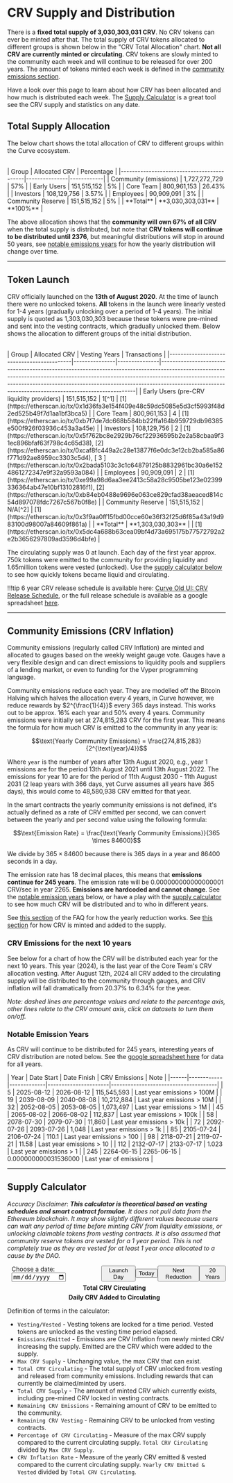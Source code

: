 <h1>CRV Supply and Distribution</h1>

There is a **fixed total supply of 3,030,303,031 CRV**.  No CRV tokens can ever be minted after that.  The total supply of CRV tokens allocated to different groups is shown below in the "CRV Total Allocation" chart.  **Not all CRV are currently minted or circulating**.  CRV tokens are slowly minted to the community each week and will continue to be released for over 200 years.  The amount of tokens minted each week is defined in the [community emissions section](#community-emissions-crv-inflation).

Have a look over this page to learn about how CRV has been allocated and how much is distributed each week.  The [Supply Calculator](#supply-calculator) is a great tool see the CRV supply and statistics on any date.

## **Total Supply Allocation**

The below chart shows the total allocation of CRV to different groups within the Curve ecosystem.

<div class="centered" style="transform: scale(1.1);">
  <canvas id="crvAllocationChart"></canvas>
</div>
<br>
<div class="centered" markdown="block">
| Group                                     | Allocated CRV | Percentage |
|-------------------------------------------|---------------|------------|
| Community (emissions)                     | 1,727,272,729 | 57%        |
| Early Users                               | 151,515,152   | 5%         |
| Core Team                                 | 800,961,153   | 26.43%     |
| Investors                                 | 108,129,756   | 3.57%      |
| Employees                                 | 90,909,091    | 3%         |
| Community Reserve                         | 151,515,152   | 5%         |
| **Total**                             | **3,030,303,031** |  **100%**  |
</div>

The above allocation shows that the **community will own 67% of all CRV** when the total supply is distributed, but note that **CRV tokens will continue to be distributed until 2376**, but meaningful distributions will stop in around 50 years, see [notable emissions years](#notable-emission-years) for how the yearly distribution will change over time.

---

## **Token Launch**

CRV officially launched on the **13th of August 2020**.  At the time of launch there were no unlocked tokens.  **All** tokens in the launch were linearly vested for 1-4 years (gradually unlocking over a period of 1-4 years).  The initial supply is quoted as 1,303,030,303 because these tokens were pre-mined and sent into the vesting contracts, which gradually unlocked them.  Below shows the allocation to different groups of the initial distribution.

<div class="centered" style="transform: scale(1.1);">
  <canvas id="crvLaunchChart"></canvas>
</div>
<br>
<div class="centered" markdown="block">
| Group                                     | Allocated CRV | Vesting Years | Transactions                                                                                                                                                                                                                                                                                                  |
|-------------------------------------------|---------------|---------------|---------------------------------------------------------------------------------------------------------------------------------------------------------------------------------------------------------------------------------------------------------------------------------------------------------------|
| Early Users (pre-CRV liquidity providers) | 151,515,152   | 1[^1]         | [1](https://etherscan.io/tx/0x1d36fa3e154f409e48c59dc5085e5d3cf5993f48d2ed525b49f7d1aa1bf3bca5)                                                                                                                                                                                                             |
| Core Team                                 | 800,961,153   | 4             | [1](https://etherscan.io/tx/0xb7f7de7dc668b584bb22ffa164b959729db96385e500f926f03936c453a3a45e)                                                                                                                                                                                                             |
| Investors                                 | 108,129,756   | 2             | [1](https://etherscan.io/tx/0x5f762bc8e2929b76cf22936595b2e2a58cbaa9f31ec896bfaf63f798c4c65d38), [2](https://etherscan.io/tx/0xcaf8fc449a2c28e13877f6e0dc3e12cb2ba585a86f771d92ae8959cc3303c5d4), [ 3 ](https://etherscan.io/tx/0x2bada5103c3c1c64879125b8832961bc30a6e1524861272347e9f32a9593a084) |
| Employees                                 | 90,909,091    | 2             | [1](https://etherscan.io/tx/0xe99a98d6aa3ee2413c58a28c9505be123e02399336364ab47e10bf13102816f1), [2](https://etherscan.io/tx/0xb84eb0488e9696e063ce829cfad38aeaced814c54d897078fdc7267c567b0f8e)                                                                                                      |
| Community Reserve                         | 151,515,152   | N/A[^2]       | [1](https://etherscan.io/tx/0x3f9aa0ff15fbd00cce60e36f32f25d6f85a43a19d983100d98007a84609f861a)                                                                                                                                                                                                             |
| **Total**                             | **1,303,030,303** |    |  [1](https://etherscan.io/tx/0x5dc4a688b63cea09bf4d73a695175b77572792a2e2b3656297809ad3596d4bfe)  |
</div>

[^1]: This was vested through the public vesting contract

[^2]: These tokens had no vesting themselves, but the contract they are allocated to creates other vesting contracts. When tokens are allocated from this pool they create a child vesting contract with a minimum 1 year vesting period.

The circulating supply was 0 at launch. Each day of the first year approx. 750k tokens were emitted to the community for providing liquidity and 1.65million tokens were vested (unlocked).  Use the [supply calculator below](#supply-calculator) to see how quickly tokens became liquid and circulating.

!!!tip
    6 year CRV release schedule is available here: [Curve Old UI: CRV Release Schedule](https://dao-old.curve.finance/releaseschedule/), or the full release schedule is available as a google spreadsheet [here](https://docs.google.com/spreadsheets/d/1kFFdaLCX8ISM7yzvfUmuz151QiRzrFfaljCzEiO6sus/edit?usp=sharing).

---

## **Community Emissions (CRV Inflation)**

Community emissions (regularly called CRV Inflation) are minted and allocated to gauges based on the weekly weight gauge vote.  Gauges have a very flexible design and can direct emissions to liquidity pools and suppliers of a lending market, or even to funding for the Vyper programming language.

Community emissions reduce each year.  They are modelled off the Bitcoin Halving which halves the allocation every 4 years, in Curve however, we reduce rewards by $2^{\frac{1}{4}}$ every 365 days instead.  This works out to be approx. 16% each year and 50% every 4 years.  Community emissions were initially set at 274,815,283 CRV for the first year.  This means the formula for how much CRV is emitted to the community in any year is:

$$\text{Yearly Community Emissions} = \frac{274,815,283}{2^{\text{year}/4}}$$

Where `year` is the number of years after 13th August 2020, e.g., year 1 emissions are for the period 13th August 2021 until 13th August 2022.  The emissions for year 10 are for the period of 11th August 2030 - 11th August 2031 (2 leap years with 366 days, yet Curve assumes all years have 365 days), this would come to 48,580,938 CRV emitted for that year.

In the smart contracts the yearly community emissions is not defined, it's actually defined as a rate of CRV emitted per second, we can convert between the yearly and per second value using the following formula:

$$\text{Emission Rate} = \frac{\text{Yearly Community Emissions}}{365 \times 84600}$$

We divide by $365 \times 84600$ because there is 365 days in a year and 86400 seconds in a day.

The emission rate has 18 decimal places, this means that **emissions continue for 245 years**.  The emission rate will be 0.000000000000000001 CRV/sec in year 2265.  **Emissions are hardcoded and cannot change**.  See the [notable emission years](#notable-emission-years) below, or have a play with the [supply calculator](#supply-calculator) to see how much CRV will be distributed and to who in different years.

See [this section](./faq.md#how-does-the-yearly-emissions-reduction-work) of the FAQ for how the yearly reduction works.  See [this section](./faq.md#how-is-crv-minted) for how CRV is minted and added to the supply.

### **CRV Emissions for the next 10 years**

See below for a chart of how the CRV will be distributed each year for the next 10 years.  This year (2024), is the last year of the Core Team's CRV allocation vesting.  After August 12th, 2024 all CRV added to the circulating supply will be distributed to the community through gauges, and CRV inflation will fall dramatically from 20.37% to 6.34% for the year.

*Note: dashed lines are percentage values and relate to the percentage axis, other lines relate to the CRV amount axis, click on datasets to turn them on/off.*

<canvas id="crv10yearChart"></canvas>

### **Notable Emission Years**

As CRV will continue to be distributed for 245 years, interesting years of CRV distribution are noted below.  See the [google spreadsheet here](https://docs.google.com/spreadsheets/d/1kFFdaLCX8ISM7yzvfUmuz151QiRzrFfaljCzEiO6sus/edit?usp=sharing) for data for all years.

<div class="centered" markdown="block">
| Year | Date Start | Date Finish | CRV Emissions        | Note                                 |
|------|------------|-------------|----------------------|--------------------------------------|
| 5    | 2025-08-12 | 2026-08-12  | 115,545,593          | Last year emissions > 100M |
| 19   | 2039-08-09 | 2040-08-08  | 10,212,884           | Last year emissions > 10M  |
| 32   | 2052-08-05 | 2053-08-05  | 1,073,497            | Last year emissions > 1M   |
| 45   | 2065-08-02 | 2066-08-02  | 112,837              | Last year emissions > 100k |
| 58   | 2078-07-30 | 2079-07-30  | 11,860               | Last year emissions > 10k  |
| 72   | 2092-07-26 | 2093-07-26  | 1,048                | Last year emissions > 1k   |
| 85   | 2105-07-24 | 2106-07-24  | 110.1                | Last year emissions > 100  |
| 98   | 2118-07-21 | 2119-07-21  | 11.58                | Last year emissions > 10   |
| 112  | 2132-07-17 | 2133-07-17  | 1.023                | Last year emissions > 1    |
| 245  | 2264-06-15 | 2265-06-15  | 0.000000000031536000 | Last year of emissions     |
</div>

---

## **Supply Calculator**

*Accuracy Disclaimer*: ***This calculator is theoretical based on vesting schedules and smart contract formulae***. *It does not pull data from the Ethereum blockchain.  It may show slightly different values because users can wait any period of time before minting CRV from liquidity emissions, or unlocking claimable tokens from vesting contracts.  It is also assumed that community reserve tokens are vested for a 1 year period.  This is not completely true as they are vested for at least 1 year once allocated to a cause by the DAO.*

<div class="chart-container">
<div style="display: flex; align-items: center;">
    <div class="input">
    <label for="dateInput" style="margin-left: 10px;">Choose a date:</label>
    <input type="date" style="margin-left: 10px;" id="dateInput" onchange="renderCharts()">
    </div>
    <button class="preset-button" onclick="setDate('2020-08-13')">Launch Day</button>
    <button class="preset-button" onclick="setDate(getCurrentDate())">Today</button>
    <button class="preset-button" onclick="setDate(getNextReductionDate())">Next Reduction</button>
    <button class="preset-button" onclick="setDate('2040-08-13')">20 Years</button>

</div>
<div id="errorMessage" style="color: red; margin-left: 10px;"></div>
<div class="chart-wrapper-container">
    <div class="chart-wrapper" style="flex: 1;">
        <div style="display: flex;">
        <span style="text-align: center; margin-top: 5px; margin-right: 10px; flex: 2; font-weight: bold;">Total CRV Circulating</span>
        </div>
      <div class="centered" style="width=65%;">
        <canvas id="totalChart" class="emission-chart"></canvas>
      </div>
      <div id="totalAmounts"></div>
    </div>
    <div class="chart-wrapper" style="flex: 1;">
      <div style="display: flex;">
      <span style="text-align: center; margin-top: 5px; margin-right: 10px; flex: 2; font-weight: bold;">Daily CRV Added to Circulating</span>
      </div>
      <div class="centered" style="width=65%;">
        <canvas id="dailyChart" class="emission-chart"></canvas>
      </div>
      <div id="dailyAmounts"></div>
    </div>
  </div>
  <div class="chart-wrapper">
    <div id="totalEmissions"></div>
  </div>
</div>

Definition of terms in the calculator:

* `Vesting/Vested` - Vesting tokens are locked for a time period.  Vested tokens are unlocked as the vesting time period elapsed.
* `Emissions/Emitted` - Emissions are CRV Inflation from newly minted CRV increasing the supply.  Emitted are the CRV which were added to the supply.
* `Max CRV Supply` - Unchanging value, the max CRV that can exist.
* `Total CRV Circulating` - The total supply of CRV unlocked from vesting and released from community emissions.  Including rewards that can currently be claimed/minted by users.
* `Total CRV Supply` - The amount of minted CRV which currently exists, including pre-mined CRV locked in vesting contracts.
* `Remaining CRV Emissions` - Remaining amount of CRV to be emitted to the community.
* `Remaining CRV Vesting` - Remaining CRV to be unlocked from vesting contracts.
* `Percentage of CRV Circulating` - Measure of the max CRV supply compared to the current circulating supply.  `Total CRV Circulating` divided by `Max CRV Supply`.
* `CRV Inflation Rate` - Measure of the yearly CRV emitted & vested compared to the current circulating supply.  `Yearly CRV Emitted & Vested` divided by `Total CRV Circulating`.


<script src="https://cdn.jsdelivr.net/npm/chart.js"></script>
<script src="https://cdn.jsdelivr.net/npm/chartjs-adapter-date-fns/dist/chartjs-adapter-date-fns.bundle.min.js"></script>
<script src="/javascripts/crv-supply-distribution.js"></script>
